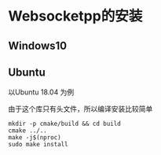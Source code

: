 # Websocketpp的安装

## Windows10

## Ubuntu

以Ubuntu 18.04 为例

由于这个库只有头文件，所以编译安装比较简单

```
mkdir -p cmake/build && cd build
cmake ../..
make -j$(nproc)
sudo make install
```
